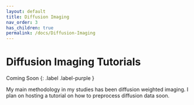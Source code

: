 ```yaml
---
layout: default
title: Diffusion Imaging
nav_order: 3
has_children: true
permalink: /docs/Diffusion-Imaging
---
```



# Diffusion Imaging Tutorials
Coming Soon
{: .label .label-purple }

My main methodology in my studies has been diffusion weighted imaging. I plan on hosting a tutorial on how to preprocess diffusion data soon. 
